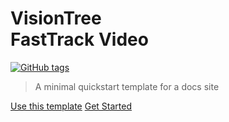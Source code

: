 <!-- TODO: Update title -->
# VisionTree <br> FastTrack Video

[![GitHub tags](https://img.shields.io/github/tag/MichaelCurrin/docsify-js-template.svg)](https://GitHub.com/MichaelCurrin/docsify-js-template/tags/) <!-- TODO: Update username and repo name -->

> A minimal quickstart template for a docs site <!-- TODO: Replace with your description -->


<!-- TODO: Update to match your project's benefits/features. Git emojis work great here. -->

[Use this template](https://github.com/MichaelCurrin/docsify-js-template/generate) <!-- TODO: Remove on your copy of this template.-->
[Get Started](#FastTrackVideo) <!-- TODO: Use ID of your homepage heading i.e. based on H1 of README.md - make sure this is DIFFERENT to the cover's heading -->
